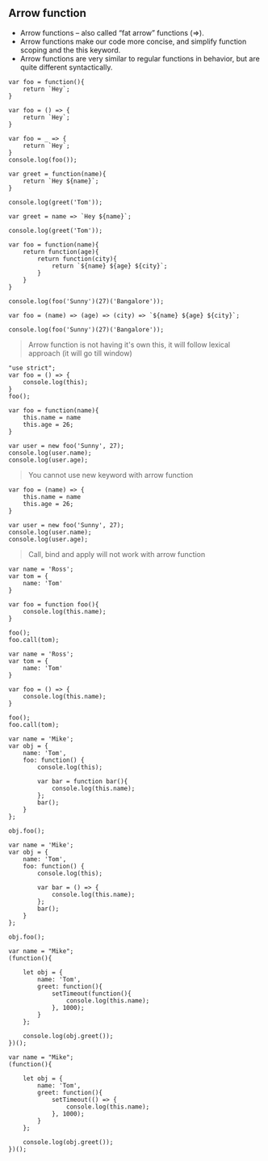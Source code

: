 ## Arrow function

* Arrow functions – also called “fat arrow” functions (=>).
* Arrow functions make our code more concise, and simplify function scoping and the this keyword.
* Arrow functions are very similar to regular functions in behavior, but are quite different syntactically.

```
var foo = function(){
    return `Hey`;
}
```

```
var foo = () => {
    return `Hey`;
}
```

```
var foo = _ => {
    return `Hey`;
}
console.log(foo());
```

```
var greet = function(name){
    return `Hey ${name}`;
}

console.log(greet('Tom'));
```

```
var greet = name => `Hey ${name}`;

console.log(greet('Tom'));
```

```
var foo = function(name){
    return function(age){
        return function(city){
            return `${name} ${age} ${city}`;
        }
    }
}

console.log(foo('Sunny')(27)('Bangalore'));
```

```
var foo = (name) => (age) => (city) => `${name} ${age} ${city}`;

console.log(foo('Sunny')(27)('Bangalore'));
```
> Arrow function is not having it's own this, it will follow lexical approach (it will go till window)

```
"use strict";
var foo = () => {
    console.log(this);
}
foo();
```

```
var foo = function(name){
    this.name = name
    this.age = 26;
}

var user = new foo('Sunny', 27);
console.log(user.name);
console.log(user.age);
```

> You cannot use new keyword with arrow function

```
var foo = (name) => {
    this.name = name
    this.age = 26;
}

var user = new foo('Sunny', 27);
console.log(user.name);
console.log(user.age);
```
> Call, bind and apply will not work with arrow function

```
var name = 'Ross';
var tom = {
    name: 'Tom'
}

var foo = function foo(){
    console.log(this.name);
}

foo();
foo.call(tom);
```

```
var name = 'Ross';
var tom = {
    name: 'Tom'
}

var foo = () => {
    console.log(this.name);
}

foo();
foo.call(tom);
```

```
var name = 'Mike';
var obj = {
    name: 'Tom',
    foo: function() {
        console.log(this);

        var bar = function bar(){
            console.log(this.name);
        };
        bar();
    }
};

obj.foo();
```

```
var name = 'Mike';
var obj = {
    name: 'Tom',
    foo: function() {
        console.log(this);

        var bar = () => {
            console.log(this.name);
        };
        bar();
    }
};

obj.foo();
```

```
var name = "Mike";
(function(){

    let obj = {
        name: 'Tom',
        greet: function(){
            setTimeout(function(){
                console.log(this.name);  
            }, 1000);
        }
    };

    console.log(obj.greet());    
})();
```

```
var name = "Mike";
(function(){

    let obj = {
        name: 'Tom',
        greet: function(){
            setTimeout(() => {
                console.log(this.name);  
            }, 1000);
        }
    };

    console.log(obj.greet());    
})();
```



